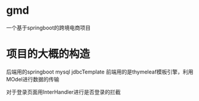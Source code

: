 # gmd
一个基于springboot的跨境电商项目

# 项目的大概的构造
后端用的springboot  mysql  jdbcTemplate
前端用的是thymeleaf模板引擎，利用MOdel进行数据的传输


对于登录页面用InterHandler进行是否登录的拦截
